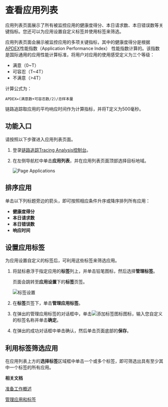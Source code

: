 # 查看应用列表

应用列表页面展示了所有被监控应用的健康度得分、本日请求数、本日错误数等关键指标。您还可以为应用设置自定义标签并使用标签来筛选。

应用列表页面会展示被监控应用的多项关键指标，其中的健康度得分是根据[APDEX](http://www.apdex.org/)性能指数（Application Performance Index） 性能指数计算的。该指数是国际通用的应用性能计算标准，将用户对应用的使用感受定义为三个等级：

-   满意（0~T）
-   可容忍（T~4T）
-   不满意（\>4T）

计算公式为：

```
APDEX=(满意数+可容忍数/2)/总样本量
```

链路追踪取应用的平均响应时间作为计算指标，并将T定义为500毫秒。

## 功能入口

请按照以下步骤进入应用列表页面。

1.  登录[链路追踪Tracing Analysis控制台](https://tracing-sg.console.aliyun.com/)。

2.  在左侧导航栏中单击**应用列表**，并在应用列表页面顶部选择目标地域。

    ![Page Applications](../images/p53837.png "应用列表页面")


## 排序应用

单击以下列标题旁边的箭头，即可按照相应条件升序或降序排列所有应用：

-   **健康度得分**
-   **本日请求数**
-   **本日错误数**
-   **响应时间**

## 设置应用标签

为应用设置自定义的标签后，可利用这些标签来筛选应用。

1.  将鼠标悬浮于指定应用的**标签**列上，并单击铅笔图标，然后选择**管理标签**。

    页面会跳转至**应用设置**下的**标签**页签。

    ![标签设置](https://static-aliyun-doc.oss-accelerate.aliyuncs.com/assets/img/zh-CN/3907530261/p269958.png)

2.  在**标签**页签下，单击**管理应用标签**。

3.  在弹出的管理应用标签的对话框中，单击![添加标签图标](https://static-aliyun-doc.oss-accelerate.aliyuncs.com/assets/img/zh-CN/3907530261/p269959.png)图标，输入您自定义的标签名称并单击**确定**。

4.  在弹出的成功对话框中单击确认，然后单击页面底部的**保存**。


## 利用标签筛选应用

在应用列表上方的**选择标签**区域框中单击一个或多个标签，即可筛选出具有至少其中一个标签的所有应用。

**相关文档**  


[准备工作概述](/intl.zh-CN/准备工作/准备工作概述.md)

[管理应用和标签](/intl.zh-CN/控制台操作/应用管理/管理应用和标签.md)

